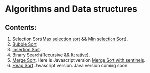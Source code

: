 # Algorithms and Data structures

## Contents:
1. Selection Sort([Max selection sort](https://github.com/OffTop1/algorithms/blob/main/MaxSelectionSort.java) && [Min selection Sort](https://github.com/OffTop1/algorithms/blob/main/MinSelectionSort.java)). <br>
2. [Bubble Sort](https://github.com/OffTop1/algorithms/blob/main/BubbleSort.java). <br>
3. [Insertion Sort](https://github.com/OffTop1/algorithms/blob/main/InsertionSort.java). <br>
4. Binary Search([Recursive](https://github.com/OffTop1/algorithms/blob/main/RecursiveBinarySearch.java) && [Iterative](https://github.com/OffTop1/algorithms/blob/main/BinarySearch.java)). <br>
5. [Merge Sort](https://github.com/OffTop1/algorithms/blob/main/MergeSort.java). Here is Javascript version [Merge Sort with sentinels](https://gist.github.com/OffTop1/a5b6eb73eb85f910e0f0944ba390e258). <br>
6. [Heap Sort](https://gist.github.com/OffTop1/30676a03792fb01846ac53a23f359141) Javascript version. Java version coming soon. <br>
